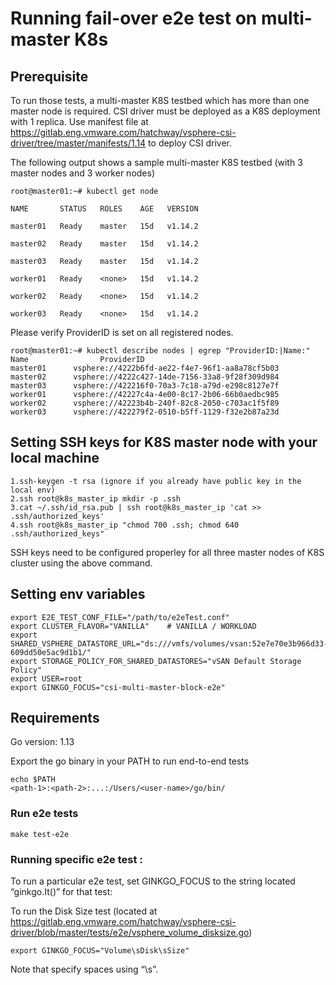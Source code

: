 # Running fail-over e2e test on multi-master K8s

## Prerequisite

To run those tests, a multi-master K8S testbed which has more than one master node is required. CSI driver must be deployed as a K8S deployment with 1 replica. Use manifest file at https://gitlab.eng.vmware.com/hatchway/vsphere-csi-driver/tree/master/manifests/1.14 to deploy CSI driver.

The following output shows a sample multi-master K8S testbed (with 3 master nodes and 3 worker nodes)

    root@master01:~# kubectl get node

    NAME       STATUS   ROLES    AGE   VERSION

    master01   Ready    master   15d   v1.14.2

    master02   Ready    master   15d   v1.14.2

    master03   Ready    master   15d   v1.14.2

    worker01   Ready    <none>   15d   v1.14.2

    worker02   Ready    <none>   15d   v1.14.2

    worker03   Ready    <none>   15d   v1.14.2

Please verify ProviderID is set on all registered nodes.


    root@master01:~# kubectl describe nodes | egrep "ProviderID:|Name:"
    Name                ProviderID 
    master01      vsphere://4222b6fd-ae22-f4e7-96f1-aa8a78cf5b03
    master02      vsphere://4222c427-14de-7156-33a8-9f28f309d984
    master03      vsphere://422216f0-70a3-7c18-a79d-e298c8127e7f
    worker01      vsphere://42227c4a-4e00-8c17-2b06-66b0aedbc985
    worker02      vsphere://42223b4b-240f-82c8-2050-c703ac1f5f89
    worker03      vsphere://422279f2-0510-b5ff-1129-f32e2b87a23d

## Setting SSH keys for K8S master node with your local machine


    1.ssh-keygen -t rsa (ignore if you already have public key in the local env)
    2.ssh root@k8s_master_ip mkdir -p .ssh
    3.cat ~/.ssh/id_rsa.pub | ssh root@k8s_master_ip 'cat >> .ssh/authorized_keys'
    4.ssh root@k8s_master_ip "chmod 700 .ssh; chmod 640 .ssh/authorized_keys"

SSH keys need to be configured properley for all three master nodes of K8S cluster using the above command.

## Setting env variables

    export E2E_TEST_CONF_FILE="/path/to/e2eTest.conf"
    export CLUSTER_FLAVOR="VANILLA"    # VANILLA / WORKLOAD
    export SHARED_VSPHERE_DATASTORE_URL="ds:///vmfs/volumes/vsan:52e7e70e3b966d33-609dd50e5ac9d1b1/"
    export STORAGE_POLICY_FOR_SHARED_DATASTORES="vSAN Default Storage Policy"
    export USER=root
    export GINKGO_FOCUS="csi-multi-master-block-e2e"

## Requirements
Go version: 1.13

Export the go binary in your PATH to run end-to-end tests

    echo $PATH
    <path-1>:<path-2>:...:/Users/<user-name>/go/bin/

### Run e2e tests

    make test-e2e

### Running specific e2e test :
To run a particular e2e test, set GINKGO_FOCUS to the string located “ginkgo.It()” for that test:

To run the Disk Size test (located at https://gitlab.eng.vmware.com/hatchway/vsphere-csi-driver/blob/master/tests/e2e/vsphere_volume_disksize.go)

    export GINKGO_FOCUS="Volume\sDisk\sSize"

Note that specify spaces using “\s”.

